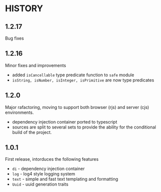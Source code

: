 HISTORY
=======

1.2.17
------

Bug fixes

1.2.16
------

Minor fixes and improvements

- added `isCancellable` type predicate function to `safe` module
- `isString, isNumber, isInteger, isPrimitive` are now type predicates

1.2.0
-----

Major rafactoring, moving to support both browser (rjs) and server (cjs) environments.

- dependency injection container ported to typescript
- sources are split to several sets to provide the ability for the conditional build of the project.

1.0.1
-----

First release, intorduces the following features

- `di` - dependency injection container
- `log` - log4 style logging system
- `text` - simple and fast text templating and formatting
- `Uuid` - uuid generation traits
